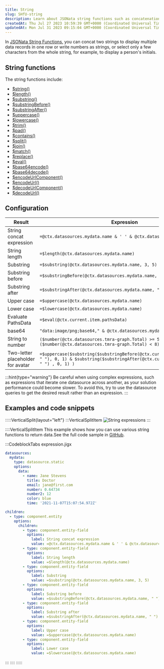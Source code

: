 ```yaml
---
title: String
slug: SHfU-string
description: Learn about JSONata string functions such as concatenation, length determination, substring extraction, case conversion, whitespace trimming, and more. Discover practical examples and code snippets to understand how to use these powerful string operations
createdAt: Thu Jul 27 2023 10:59:39 GMT+0000 (Coordinated Universal Time)
updatedAt: Mon Jul 31 2023 09:15:04 GMT+0000 (Coordinated Universal Time)
---
```


In <a href="https://docs.jsonata.org/string-functions" target="_blank">JSONata String Functions,</a> you can concat two strings to display multiple data records in one row or write numbers as strings, or select only a few characters from the whole string, for example, to display a person's initials.

## String functions&#x20;

The string functions include:

- [$string()](https://docs.jsonata.org/string-functions#string)
- [$length()](https://docs.jsonata.org/string-functions#length)
- [$substring()](https://docs.jsonata.org/string-functions#substring)
- [$substringBefore()](https://docs.jsonata.org/string-functions#substringbefore)
- [$substringAfter()](https://docs.jsonata.org/string-functions#substringafter)
- [$uppercase()](https://docs.jsonata.org/string-functions#uppercase)
- [$lowercase()](https://docs.jsonata.org/string-functions#lowercase)
- [$trim()](https://docs.jsonata.org/string-functions#trim)
- [$pad()](https://docs.jsonata.org/string-functions#pad)
- [$contains()](https://docs.jsonata.org/string-functions#contains)
- [$split()](https://docs.jsonata.org/string-functions#split)
- [$join()](https://docs.jsonata.org/string-functions#join)
- [$match()](https://docs.jsonata.org/string-functions#match)
- [$replace()](https://docs.jsonata.org/string-functions#replace)
- [$eval()](https://docs.jsonata.org/string-functions#eval)
- [$base64encode()](https://docs.jsonata.org/string-functions#base64encode)
- [$base64decode()](https://docs.jsonata.org/string-functions#base64decode)
- [$encodeUrlComponent()](https://docs.jsonata.org/string-functions#encodeurlcomponent)
- [$encodeUrl()](https://docs.jsonata.org/string-functions#encodeurl)
- [$decodeUrlComponent()](https://docs.jsonata.org/string-functions#decodeurlcomponent)
- [$decodeUrl()](https://docs.jsonata.org/string-functions#decodeurl)

## Configuration

| **Result**                        | **Expression**                                                                                                                                             |
| --------------------------------- | ---------------------------------------------------------------------------------------------------------------------------------------------------------- |
| String concat expression          | `=@ctx.datasources.mydata.name & ' ' & @ctx.datasources.mydata.title`                                                                                      |
| String length                     | `=$length(@ctx.datasources.mydata.name)`                                                                                                                   |
| Substring                         | `=$substring(@ctx.datasources.mydata.name, 3, 5)`                                                                                                          |
| Substring before                  | `=$substringBefore(@ctx.datasources.mydata.name, " ")`                                                                                                     |
| Substring after                   | `=$substringAfter(@ctx.datasources.mydata.name, " ")`                                                                                                      |
| Upper case                        | `=$uppercase(@ctx.datasources.mydata.name)`                                                                                                                |
| Lower case                        | `=$lowercase(@ctx.datasources.mydata.name)`                                                                                                                |
| Evaluate PathsData                | `=$eval(@ctx.current.item.pathsData)`                                                                                                                      |
| base64                            | `"data:image/png;base64," & @ctx.datasources.mydata.data`                                                                                                  |
| String to number                  | `($number(@ctx.datasources.tmra-graph.Total) >= 5)`<br />`($number(@ctx.datasources.tmra-graph.Total) < 8) ? true : false`                                 |
| Two-letter placeholder for avatar | `=$uppercase($substring($substringBefore(@ctx.current.item.firstName, " "), 0, 1) & $substring($substringAfter(@ctx.current.item.lastName, " ") , 0, 1) )` |

:::hint{type="warning"}
Be careful when using complex expressions, such as expressions that iterate one datasource across another, as your solution performance could become slower. To avoid this, try to use the datasource queries to get the desired result rather than an expression.
:::

## Examples and code snippets 

:::::VerticalSplit{layout="left"}
:::VerticalSplitItem
![String expressions](https://archbee-image-uploads.s3.amazonaws.com/x7vdIDH6-ScTprfmi2XXX/0ZtwGqI1_Axa_fo3SqwC4_img6601iphone13blueportrait.png "String expressions")
:::

::::VerticalSplitItem
This example shows how you can use various string functions to return data.See the full code sample in <a href="https://github.com/jigx-com/jigx-samples/blob/main/quickstart/jigx-samples/jigs/guide-expressions/static-data/expression.jigx" target="_blank">GitHub</a>.&#x20;

:::CodeblockTabs
expression.jigx

```yaml
datasources:
  mydata: 
    type: datasource.static
    options:
      data:
        - name: Jane Stevens
          title: Doctor
          email: jane@first.com
          number: 0.64734
          number2: 12
          color: blue
          time: '2021-11-07T15:07:54.972Z'

children:
  - type: component.entity
    options:
      children:
        - type: component.entity-field
          options:
            label: String concat expression
            value: =@ctx.datasources.mydata.name & ' ' & @ctx.datasources.mydata.title
        - type: component.entity-field
          options:
            label: String length
            value: =$length(@ctx.datasources.mydata.name)
        - type: component.entity-field
          options:
            label: Substring
            value: =$substring(@ctx.datasources.mydata.name, 3, 5)
        - type: component.entity-field
          options:
            label: Substring before
            value: =$substringBefore(@ctx.datasources.mydata.name, " ")
        - type: component.entity-field
          options:
            label: Substring after
            value: =$substringAfter(@ctx.datasources.mydata.name, " ")
        - type: component.entity-field
          options:
            label: Upper case
            value: =$uppercase(@ctx.datasources.mydata.name)
        - type: component.entity-field
          options:
            label: Lower case
            value: =$lowercase(@ctx.datasources.mydata.name)
```
:::
::::
:::::

###

